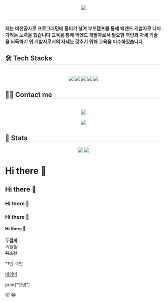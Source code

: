 <div align= "center">
    <img src="https://capsule-render.vercel.app/api?type=waving&color=b9db84&height=180&text=%20----개발자입니다&animation=fadeIn&fontColor=000000&fontSize=60" />
    </div>
    <div style="text-align: left;"> 
    <h2 style="border-bottom: 1px solid #d8dee4; color: #282d33;">  </h2>  
    <div style="font-weight: 700; font-size: 15px; text-align: left; color: #282d33;"> 저는 비전공자로 프로그래밍에 흥미가 생겨 부트캠프를 통해 백엔드 개발자로 나아가려는 노력을 했습니다 교육을 통해 백엔드 개발자로서 필요한 역량과 자세 기술을 터득하기 위 개발자로서의 자세는 갖추기 위해 교육을 이수하였습니다  </div> 
    </div>
    <div style="text-align: left;">
    <h2 style="border-bottom: 1px solid #d8dee4; color: #282d33;"> 🛠️ Tech Stacks </h2> <br> 
    <div  align= "center"> <img src="https://img.shields.io/badge/Java-007396?style=for-the-badge&logo=Java&logoColor=white">
          <img src="https://img.shields.io/badge/GitHub Pages-222222?style=for-the-badge&logo=GitHub Pages&logoColor=white">
          <img src="https://img.shields.io/badge/Python-3776AB?style=for-the-badge&logo=Python&logoColor=white">
          <img src="https://img.shields.io/badge/Spring-6DB33F?style=for-the-badge&logo=Spring&logoColor=white">
          <img src="https://img.shields.io/badge/HTML5-E34F26?style=for-the-badge&logo=HTML5&logoColor=white">
          <br/></div>
    </div>
    <div style="text-align: left;">
    <h2 style="border-bottom: 1px solid #d8dee4; color: #282d33;"> 🧑‍💻 Contact me </h2> <br> 
    <div align= "center"> <a href=shiny_007@naver.com> <img src="https://img.shields.io/badge/Naver-03C75A?style=for-the-badge&logo=Naver&logoColor=white&link=shiny_007@naver.com"> </a>
          </div>  <br> 
    <div align= "center"> <a href="https://hits.seeyoufarm.com"> <img src="https://hits.seeyoufarm.com/api/count/incr/badge.svg?url=https%3A%2F%2Fgithub.com%2FKIMDAB%2F&count_bg=%23000000&title_bg=%23000000&icon=github.svg&icon_color=%23FFFFFF&title=GitHub&edge_flat=false"/></a>
       </div> 
    </div>
    <div style="text-align: left;"> 
    <h2 style="border-bottom: 1px solid #d8dee4; color: #282d33;"> 🏅 Stats </h2> <div align= "center"> <img src="https://github-readme-stats.vercel.app/api?username=KIMDAB&bg_color=180,000000,&title_color=000000&text_color=000000"
         /> <img src="https://github-readme-stats.vercel.app/api/top-langs/?username=KIMDAB&layout=compact&bg_color=180,000000,&title_color=000000&text_color=000000"
           /> </div> 
    </div>
    

# Hi there 👋
## Hi there 👋
### Hi there 👋
### Hi there 👋
#### Hi there 👋

**두껍게** <br>
*기울임*<br>
~~취소선~~ <br>

*1번 
-2번

[네이버](https://www.name.com)

print("안녕")


😙
😂








